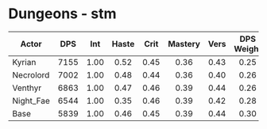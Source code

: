 # Dungeons - stm
| Actor | DPS | Int | Haste | Crit | Mastery | Vers | DPS Weight |
|---|:---:|:---:|:---:|:---:|:---:|:---:|:---:|
|Kyrian|7155|1.00|0.52|0.45|0.36|0.43|0.25|
|Necrolord|7002|1.00|0.48|0.44|0.36|0.40|0.26|
|Venthyr|6863|1.00|0.47|0.46|0.39|0.44|0.26|
|Night_Fae|6544|1.00|0.35|0.46|0.39|0.42|0.28|
|Base|5839|1.00|0.46|0.45|0.39|0.44|0.30|
